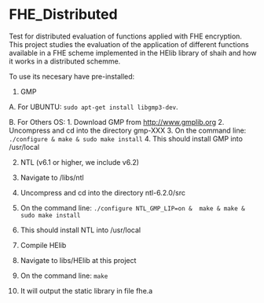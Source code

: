 # FHE_Distributed
Test for distributed evaluation of functions applied with FHE encryption. This project studies the evaluation of the application of different functions available in a FHE scheme implemented in the HElib library of shaih and how it works in a distributed schemme.

To use its necesary have pre-installed:

1. GMP

  A. For UBUNTU: `sudo apt-get install libgmp3-dev`.

  B. For Others OS: 
    1. Download GMP from http://www.gmplib.org
    2. Uncompress and cd into the directory gmp-XXX
    3. On the command line: `./configure & make & sudo make install`
    4. This should install GMP into /usr/local

2. NTL (v6.1 or higher, we include v6.2)
  1. Navigate to /libs/ntl
  2. Uncompress and cd into the directory ntl-6.2.0/src
  3. On the command line: `./configure NTL_GMP_LIP=on &  make & make & sudo make install`
  4. This should install NTL into /usr/local

3. Compile HElib
  1. Navigate to libs/HElib at this project
  2. On the command line: `make`
  3. It will output the static library in file fhe.a
